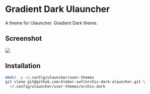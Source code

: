 # Gradient Dark Ulauncher

A theme for Ulauncher. Gradient Dark theme.

## Screenshot
![](https://raw.githubusercontent.com/kleber-swf/orchis-dark-ulauncher/assets/screenshot.png)

## Installation

```sh
mkdir -p ~/.config/ulauncher/user-themes
git clone git@github.com:kleber-swf/orchis-dark-ulauncher.git \
  ~/.config/ulauncher/user-themes/orchis-dark
```
